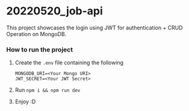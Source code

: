 # 20220520_job-api

This project showcases the login using JWT for authentication + CRUD Operation on MongoDB.

### How to run the project 

1. Create the `.env` file containing the following

    ```
    MONGODB_URI=<Your Mongo URI>
    JWT_SECRET=<Your JWT Secret>
    ```

2. Run `npm i && npm run dev`
3. Enjoy :D